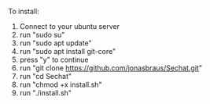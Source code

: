 To install:
1. Connect to your ubuntu server
2. run "sudo su"
3. run "sudo apt update"
4. run "sudo apt install git-core"
5. press "y" to continue
6. run "git clone https://github.com/jonasbraus/Sechat.git"
7. run "cd Sechat"
8. run "chmod +x install.sh"
9. run "./install.sh"
